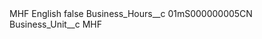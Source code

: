 <?xml version="1.0" encoding="UTF-8"?>
<CustomMetadata xmlns="http://soap.sforce.com/2006/04/metadata" xmlns:xsi="http://www.w3.org/2001/XMLSchema-instance" xmlns:xsd="http://www.w3.org/2001/XMLSchema">
    <label>MHF English</label>
    <protected>false</protected>
    <values>
        <field>Business_Hours__c</field>
        <value xsi:type="xsd:string">01mS000000005CN</value>
    </values>
    <values>
        <field>Business_Unit__c</field>
        <value xsi:type="xsd:string">MHF</value>
    </values>
</CustomMetadata>
